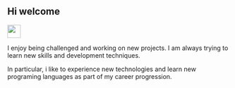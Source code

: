 ## Hi welcome 

<a href="https://www.linkedin.com/in/Elif Sude Sutcu-b8837a225/" rel="nofollow"><img src="https://camo.githubusercontent.com/e8e7b06ecf583bc040eb60e44eb5b8e0ecc5421320a92929ce21522dbc34c891/68747470733a2f2f6d656469612e67697068792e636f6d2f6d656469612f6876524a434c467a6361737252346961377a2f67697068792e676966" width="30px" style="max-width:100%;">
</a>



I enjoy being challenged and working on new projects. I am always trying to learn new skills and development techniques.

In particular, i like to experience new technologies and learn new programing languages as part of my career progression.



<p align="center" >
  <a href="https://github.com/elifsudee%22%3E 
    <img height="160px" alt="elif sude sutcu's Github Stats" src="https://github-readme-stats.vercel.app/api?username=kubraay25&show_icons=true&hide_border=true&theme=radical%22/%3E
    <img height="160px" alt="elif sude sutcu's Top Langs" src="https://github-readme-stats.vercel.app/api/top-langs/?username=elifsudee&layout=compact&hide_border=true&theme=radical" />
  </a>
</p>
